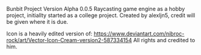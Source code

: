 Bunbit Project Version Alpha 0.0.5
Raycasting game engine as a hobby project, initiallty started as a college project.
Created by alexljn5, credit will be given where it is due.

Icon is a heavily edited version of:
https://www.deviantart.com/nibroc-rock/art/Vector-Icon-Cream-version2-587334154
All rights and credited to him.